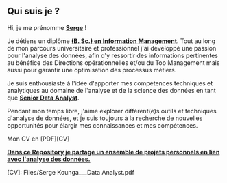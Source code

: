 ## Qui suis je ? </br>

<!DOCTYPE html>
<html>
  <head>
  </head>

  <body>
<p>
Hi, je me prénomme <strong><ins>Serge</ins></strong> ! 
</p>

<p>
Je détiens un diplôme <strong><ins>(B. Sc.) en Information Management</ins></strong>. 
Tout au long de mon parcours universitaire et professionnel j'ai développé une passion pour l'analyse des données, afin d'y ressortir des informations pertinentes au bénéfice des Directions opérationnelles et/ou du Top Management mais aussi pour garantir une optimisation des processus métiers. 
</p>

<p>
Je suis enthousiaste à l'idée d'apporter mes compétences techniques et analytiques 
au domaine de l'analyse et de la science des données en tant que <strong><ins>Senior Data Analyst</ins></strong>.
</p>

<p>
Pendant mon temps libre, j'aime explorer différent(e)s outils et techniques d'analyse de données, 
et je suis toujours à la recherche de nouvelles opportunités pour élargir mes connaissances et mes compétences. 
</p>

<p>
Mon CV en [PDF][CV]
</p>

<p>
<strong><ins>Dans ce Repository je partage un ensemble de projets personnels en lien avec l'analyse des données.</ins></strong> 
</p>
  </body>
</html>


<!-- Links -->


[CV]: Files/Serge Kounga___Data Analyst.pdf
